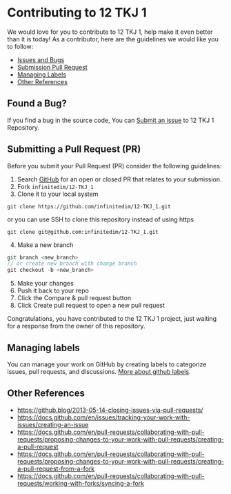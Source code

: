 # Contributing to 12 TKJ 1

We would love for you to contribute to 12 TKJ 1, help make it even better than it is today!
As a contributor, here are the guidelines we would like you to follow:

 - [Issues and Bugs](#issue) 
 - [Submission Pull Request](#submit-pr)
 - [Managing Labels](#managing-labels)
 - [Other References](#other-references)

## <a name="issue"></a> Found a Bug?

If you find a bug in the source code, You can <a href="https://github.com/infinitedim/12-TKJ_1/issues">Submit an issue</a> to 12 TKJ 1 Repository.

## <a name="submit-pr"></a> Submitting a Pull Request (PR)

Before you submit your Pull Request (PR) consider the following guidelines:

1. Search [GitHub](https://github.com/infinitedim/12-TKJ_1/pulls) for an open or closed PR that relates to your submission.
2. Fork `infinitedim/12-TKJ_1`
3. Clone it to your local system 
```shell
git clone https://github.com/infinitedim/12-TKJ_1.git
```
or you can use SSH to clone this repository instead of using https
```shell
git clone git@github.com:infinitedim/12-TKJ_1.git
```
4. Make a new branch
```js
git branch <new_branch>
// or create new branch with change branch
git checkout -b <new_branch>
```
5. Make your changes
6. Push it back to your repo
7. Click the Compare & pull request button
8. Click Create pull request to open a new pull request

Congratulations, you have contributed to the 12 TKJ 1 project, just waiting for a response from the owner of this repository.

## <a name="managing-labels"></a> Managing labels
You can manage your work on GitHub by creating labels to categorize issues, pull requests, and discussions. [More about github labels](https://docs.github.com/en/issues/using-labels-and-milestones-to-track-work/managing-labels).

## <a name="other-references"></a> Other References
- https://github.blog/2013-05-14-closing-issues-via-pull-requests/
- https://docs.github.com/en/issues/tracking-your-work-with-issues/creating-an-issue
- https://docs.github.com/en/pull-requests/collaborating-with-pull-requests/proposing-changes-to-your-work-with-pull-requests/creating-a-pull-request
- https://docs.github.com/en/pull-requests/collaborating-with-pull-requests/proposing-changes-to-your-work-with-pull-requests/creating-a-pull-request-from-a-fork
- https://docs.github.com/en/pull-requests/collaborating-with-pull-requests/working-with-forks/syncing-a-fork